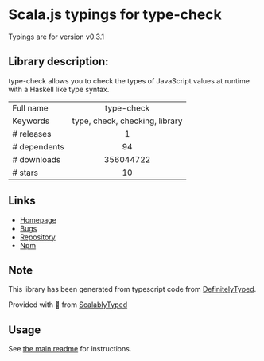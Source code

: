 
# Scala.js typings for type-check

Typings are for version v0.3.1

## Library description:
type-check allows you to check the types of JavaScript values at runtime with a Haskell like type syntax.

|                    |                 |
| ------------------ | :-------------: |
| Full name          | type-check |
| Keywords           | type, check, checking, library |
| # releases         | 1 |
| # dependents       | 94 |
| # downloads        | 356044722 |
| # stars            | 10 |

## Links
- [Homepage](https://github.com/gkz/type-check)
- [Bugs](https://github.com/gkz/type-check/issues)
- [Repository](https://github.com/gkz/type-check)
- [Npm](https://www.npmjs.com/package/type-check)
    


## Note
This library has been generated from typescript code from [DefinitelyTyped](https://definitelytyped.org).

Provided with :purple_heart: from [ScalablyTyped](https://github.com/oyvindberg/ScalablyTyped)

## Usage
See [the main readme](../../readme.md) for instructions.


